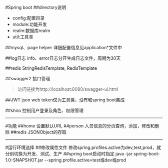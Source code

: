 #Spring boot
##directory说明
* config:配置目录
* module:功能开发
* realm:数据库realm
* util:工具类

##mysql、page helper
详细配置信息见application*文件中

##log日志
info、error日志分开生成日志文件，周期为30天

##redis
StringRedisTemplate, RedisTemplate

##swagger2
接口管理
> 访问链接为http://localhost:8080/swagger-ui.html

##JWT
json web token仅为工具类，没有和spring boot集成

##shiro
控制用户登录及角色、权限管理
* * *
#功能
##home
设置默认URL
##person
人员信息的分页查询，添加，修改和删除
##redis
JSONObject的存取
* * *
#运行环境选择
##修改属性文件
修改spring.profiles.active为dev,test,prod，就分别切换为开发、测试、生产
##spring boot启动时指定
java -jar spring-boot-1.0-SNAPSHOT.jar --spring.profile.active=test或dev或prod
